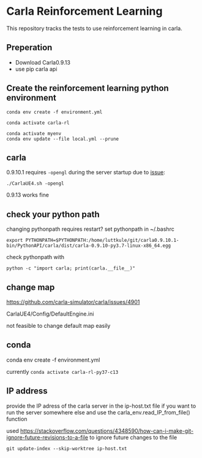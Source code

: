 # Carla Reinforcement Learning

This repository tracks the tests to use reinforcement learning in carla.

## Preperation

- Download Carla0.9.13
- use pip carla api

## Create the reinforcement learning python environment

`conda env create -f environment.yml`

`conda activate carla-rl`

```shell
conda activate myenv
conda env update --file local.yml --prune
```

## carla

0.9.10.1 requires `-opengl` during the server startup due to [issue](https://github.com/carla-simulator/carla/issues/4328):

```shell
./CarlaUE4.sh -opengl
```

0.9.13 works fine

## check your python path

changing pythonpath requires restart?
set pythonpath in ~/.bashrc

```shell
export PYTHONPATH=$PYTHONPATH:/home/luttkule/git/carla0.9.10.1-bin/PythonAPI/carla/dist/carla-0.9.10-py3.7-linux-x86_64.egg
```

check pythonpath with

```shell
python -c "import carla; print(carla.__file__)"
```

## change map

https://github.com/carla-simulator/carla/issues/4901

CarlaUE4/Config/DefaultEngine.ini

not feasible to change default map easily

## conda

conda env create -f environment.yml

currently `conda activate carla-rl-py37-c13`

## IP address

provide the IP adress of the carla server in the ip-host.txt file if you want to run the server somewhere else and use the carla_env.read_IP_from_file() function

used https://stackoverflow.com/questions/4348590/how-can-i-make-git-ignore-future-revisions-to-a-file to ignore future changes to the file

`git update-index --skip-worktree ip-host.txt`
